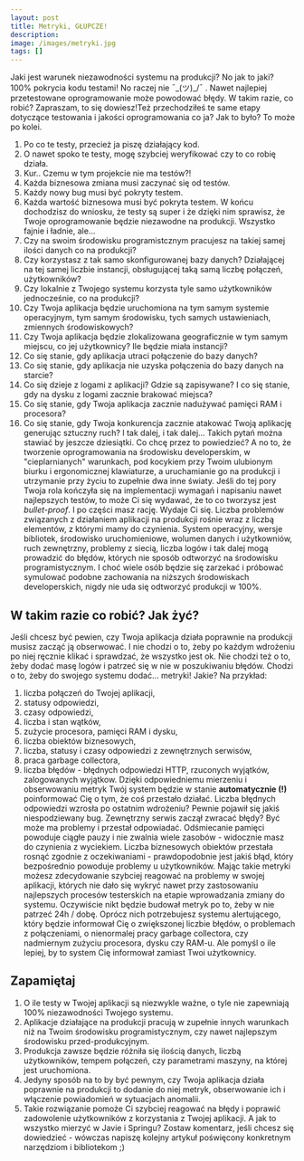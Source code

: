 ```yaml
---
layout: post
title: Metryki, GŁUPCZE!
description: 
image: /images/metryki.jpg
tags: []
---
```


Jaki jest warunek niezawodności systemu na produkcji? No jak to jaki? 100% pokrycia kodu testami! No raczej nie ¯\_(ツ)\_/¯ . Nawet najlepiej przetestowane oprogramowanie może powodować błędy. W takim razie, co robić? Zapraszam, to się dowiesz!Też przechodziłeś te same etapy dotyczące testowania i jakości oprogramowania co ja? Jak to było? To może po kolei.

1. Po co te testy, przecież ja piszę działający kod.
2. O nawet spoko te testy, mogę szybciej weryfikować czy to co robię działa.
3. Kur.. Czemu w tym projekcie nie ma testów?!
4. Każda biznesowa zmiana musi zaczynać się od testów.
5. Każdy nowy bug musi być pokryty testem.
6. Każda wartość biznesowa musi być pokryta testem.
W końcu dochodzisz do wniosku, że testy są super i że dzięki nim sprawisz, że Twoje oprogramowanie będzie niezawodne na produkcji. Wszystko fajnie i ładnie, ale...
1. Czy na swoim środowisku programistcznym pracujesz na takiej samej ilości danych co na produkcji?
2. Czy korzystasz z tak samo skonfigurowanej bazy danych? Działającej na tej samej liczbie instancji, obsługującej taką samą liczbę połączeń, użytkowników?
3. Czy lokalnie z Twojego systemu korzysta tyle samo użytkowników jednocześnie, co na produkcji?
4. Czy Twoja aplikacja będzie uruchomiona na tym samym systemie operacyjnym, tym samym środowisku, tych samych ustawieniach, zmiennych środowiskowych? 
5. Czy Twoja aplikacja będzie zlokalizowana geograficznie w tym samym miejscu, co jej użytkownicy? Ile będzie miała instancji?
6. Co się stanie, gdy aplikacja utraci połączenie do bazy danych?
7. Co się stanie, gdy aplikacja nie uzyska połączenia do bazy danych na starcie?
8. Co się dzieje z logami z aplikacji? Gdzie są zapisywane? I co się stanie, gdy na dysku z logami zacznie brakować miejsca?
9. Co się stanie, gdy Twoja aplikacja zacznie nadużywać pamięci RAM i procesora?
10. Co się stanie, gdy Twoja konkurencja zacznie atakować Twoją aplikację generując sztuczny ruch?
I tak dalej, i tak dalej... Takich pytań można stawiać by jeszcze dziesiątki. Co chcę przez to powiedzieć? A no to, że tworzenie oprogramowania na środowisku developerskim, w "cieplarnianych" warunkach, pod kocykiem przy Twoim ulubionym biurku i ergonomicznej klawiaturze, a uruchamianie go na produkcji i utrzymanie przy życiu to zupełnie dwa inne światy. Jeśli do tej pory Twoja rola kończyła się na implementacji wymagań i napisaniu nawet najlepszych testów, to może Ci się wydawać, że to co tworzysz jest _bullet-proof_. I po części masz rację. Wydaje Ci się. Liczba problemów związanych z działaniem aplikacji na produkcji rośnie wraz z liczbą elementów, z którymi mamy do czynienia. System operacyjny, wersje bibliotek, środowisko uruchomieniowe, wolumen danych i użytkowniów, ruch zewnętrzny, problemy z siecią, liczba logów i tak dalej mogą prowadzić do błędów, których nie sposób odtworzyć na środowisku programistycznym. I choć wiele osób będzie się zarzekać i próbować symulować podobne zachowania na niższych środowiskach developerskich, nigdy nie uda się odtworzyć produkcji w 100%.
## W takim razie co robić? Jak żyć?
Jeśli chcesz być pewien, czy Twoja aplikacja działa poprawnie na produkcji musisz zacząć ją obserwować. I nie chodzi o to, żeby po każdym wdrożeniu po niej ręcznie klikać i sprawdzać, że wszystko jest ok. Nie chodzi też o to, żeby dodać masę logów i patrzeć się w nie w poszukiwaniu błędów. Chodzi o to, żeby do swojego systemu dodać... metryki! Jakie? Na przykład:
1. liczba połączeń do Twojej aplikacji,
2. statusy odpowiedzi,
3. czasy odpowiedzi,
4. liczba i stan wątków,
5. zużycie procesora, pamięci RAM i dysku,
6. liczba obiektów biznesowych,
7. liczba, statusy i czasy odpowiedzi z zewnętrznych serwisów, 
8. praca garbage collectora,
9. liczba błędów - błędnych odpowiedzi HTTP, rzuconych wyjątków, zalogowanych wyjątkow.
Dzięki odpowiedniemu mierzeniu i obserwowaniu metryk Twój system będzie w stanie **automatycznie (!)** poinformować Cię o tym, że coś przestało działać. Liczba błędnych odpowiedzi wzrosła po ostatnim wdrożeniu? Pewnie pojawił się jakiś niespodziewany bug. Zewnętrzny serwis zaczął zwracać błędy? Być może ma problemy i przestał odpowiadać. Odśmiecanie pamięci powoduje ciągłe pauzy i nie zwalnia wiele zasobów - widocznie masz do czynienia z wyciekiem. Liczba biznesowych obiektów przestała rosnąć zgodnie z oczekiwaniami - prawdopodobnie jest jakiś błąd, który bezpośrednio powoduje problemy u użytkowników. Mając takie metryki możesz zdecydowanie szybciej reagować na problemy w swojej aplikacji, których nie dało się wykryć nawet przy zastosowaniu najlepszych procesów testerskich na etapie wprowadzania zmiany do systemu. Oczywiście nikt będzie budował metryk po to, żeby w nie patrzeć 24h / dobę. Oprócz nich potrzebujesz systemu alertującego, który będzie informował Cię o zwiększonej liczbie błędów, o problemach z połączeniami, o nienormalej pracy garbage collectora, czy nadmiernym zużyciu procesora, dysku czy RAM-u. Ale pomyśl o ile lepiej, by to system Cię informował zamiast Twoi użytkownicy.
## Zapamiętaj

1. O ile testy w Twojej aplikacji są niezwykle ważne, o tyle nie zapewniają 100% niezawodności Twojego systemu.
2. Aplikacje działające na produkcji pracują w zupełnie innych warunkach niż na Twoim środowisku programistycznym, czy nawet najlepszym środowisku przed-produkcyjnym.
3. Produkcja zawsze będzie różniła się ilością danych, liczbą użytkowników, tempem połączeń, czy parametrami maszyny, na której jest uruchomiona.
4. Jedyny sposób na to by być pewnym, czy Twoja aplikacja działa poprawnie na produkcji to dodanie do niej metryk, obserwowanie ich i włączenie powiadomień w sytuacjach anomalii.
5. Takie rozwiązanie pomoże Ci szybciej reagować na błędy i poprawić zadowolenie użytkowników z korzystania z Twojej aplikacji.
A jak to wszystko mierzyć w Javie i Springu? Zostaw komentarz, jeśli chcesz się dowiedzieć - wówczas napiszę kolejny artykuł poświęcony konkretnym narzędziom i bibliotekom ;)
